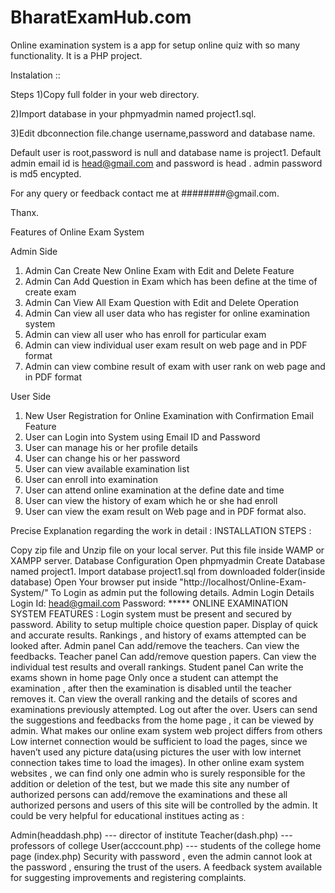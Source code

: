 # BharatExamHub.com

Online examination system is a app for setup online quiz with so many functionality. It is a PHP project.

Instalation ::

Steps
1)Copy full folder in your web directory.

2)Import database in your phpmyadmin named project1.sql.

3)Edit dbconnection file.change username,password and database name.

Default user is root,password is null and database name is project1.
Default admin email id is head@gmail.com and password is head . admin password is md5 encypted.

For any query or feedback contact me at ########@gmail.com.

Thanx.

Features of Online Exam System

Admin Side

1. Admin Can Create New Online Exam with Edit and Delete Feature
2. Admin Can Add Question in Exam which has been define at the time of create exam
3. Admin Can View All Exam Question with Edit and Delete Operation
4. Admin Can view all user data who has register for online examination system
5. Admin can view all user who has enroll for particular exam
6. Admin can view individual user exam result on web page and in PDF format
7. Admin can view combine result of exam with user rank on web page and in PDF format

User Side

1. New User Registration for Online Examination with Confirmation Email Feature
2. User can Login into System using Email ID and Password
3. User can manage his or her profile details
4. User can change his or her password
5. User can view available examination list
6. User can enroll into examination
7. User can attend online examination at the define date and time
8. User can view the history of exam which he or she had enroll
9. User can view the exam result on Web page and in PDF format also.



Precise Explanation regarding the work in detail :
INSTALLATION STEPS :

Copy zip file and Unzip file on your local server.
Put this file inside WAMP or XAMPP server.
Database Configuration
Open phpmyadmin
Create Database named project1​.
Import database project1.sql from downloaded folder(inside database)
Open Your browser put inside "http://localhost/Online-Exam-System/"
To Login as admin put the following details.
Admin Login Details
Login Id: head@gmail.com
Password: *****
ONLINE EXAMINATION SYSTEM FEATURES :
Login system must be present and secured by password.
Ability to setup multiple choice question paper.
Display of quick and accurate results.
Rankings , and history of exams attempted can be looked after.
Admin panel
Can add/remove the teachers.
Can view the feedbacks.
Teacher panel
Can add/remove question papers.
Can view the individual test results and overall rankings.
Student panel
Can write the exams shown in home page
Only once a student can attempt the examination , after then the examination is disabled until the teacher removes it.
Can view the overall ranking and the details of scores and examinations previously attempted.
Log out after the over.
Users can send the suggestions and feedbacks from the home page , it can be viewed by admin.
What makes our online exam system web project differs from others
Low internet connection would be sufficient to load the pages, since we haven’t used any picture data(using pictures the user with low internet connection takes time to load the images). In other online exam system websites , we can find only one admin who is surely responsible for the addition or deletion of the test, but we made this site any number of authorized persons can add/remove the examinations and these all authorized persons and users of this site will be controlled by the admin. It could be very helpful for educational institues acting as :

Admin(headdash.php) --- director of institute
Teacher(dash.php) --- professors of college
User(acccount.php) --- students of the college
home page (index.php) Security with password , even the admin cannot look at the password , ensuring the trust of the users. A feedback system available for suggesting improvements and registering complaints.

